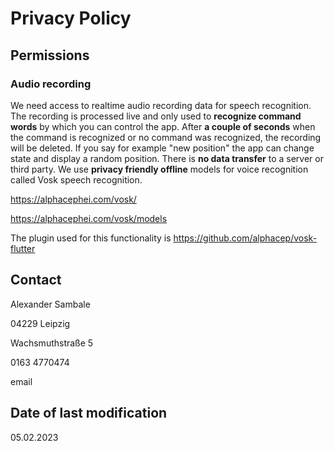 # Privacy Policy

## Permissions

### Audio recording

We need access to realtime audio recording data for speech recognition.
The recording is processed live and only used to **recognize command words**
by which you can control the app.
After **a couple of seconds** when the command is recognized or no command was recognized, the recording will be deleted.
If you say for example "new position"
the app can change state and display a random position.
There is **no data transfer** to a server or third party.
We use **privacy friendly offline** models for voice recognition called Vosk speech recognition.

<https://alphacephei.com/vosk/>

<https://alphacephei.com/vosk/models>

The plugin used for this functionality is
<https://github.com/alphacep/vosk-flutter>

## Contact

Alexander Sambale

04229 Leipzig

Wachsmuthstraße 5

0163 4770474

email

## Date of last modification

05.02.2023
